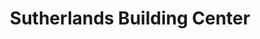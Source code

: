 ---
title: "Sutherlands Building Center"
url: /cheyenne/sutherlands-building-center/
shop: doityourself
---